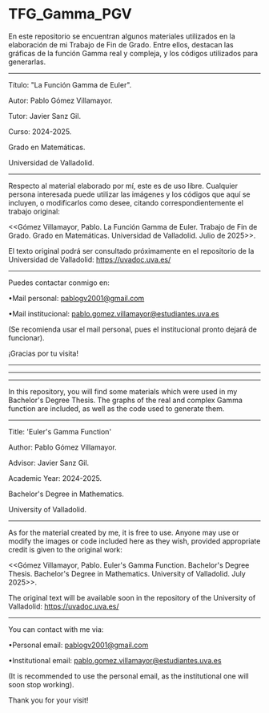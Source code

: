 # TFG_Gamma_PGV

En este repositorio se encuentran algunos materiales utilizados en la elaboración de mi Trabajo de Fin de Grado.
Entre ellos, destacan las gráficas de la función Gamma real y compleja, y los códigos utilizados para generarlas.

-----------------------------------------------------------------

Título: "La Función Gamma de Euler".

Autor: Pablo Gómez Villamayor.

Tutor: Javier Sanz Gil.

Curso: 2024-2025.


Grado en Matemáticas.

Universidad de Valladolid.

-----------------------------------------------------------------

Respecto al material elaborado por mí, este es de uso libre. Cualquier persona interesada puede utilizar las imágenes y los códigos que aquí se incluyen, o modificarlos como desee, citando correspondientemente el trabajo original:  

<<Gómez Villamayor, Pablo. La Función Gamma de Euler. Trabajo de Fin de Grado. Grado en Matemáticas. Universidad de Valladolid. Julio de 2025>>. 


El texto original podrá ser consultado próximamente en el repositorio de la Universidad de Valladolid: https://uvadoc.uva.es/

-----------------------------------------------------------------

Puedes contactar conmigo en:

•Mail personal:        pablogv2001@gmail.com

•Mail institucional:   pablo.gomez.villamayor@estudiantes.uva.es 

(Se recomienda usar el mail personal, pues el institucional pronto dejará de funcionar).


¡Gracias por tu visita!


_________________________________________________________________
_________________________________________________________________
_________________________________________________________________


In this repository, you will find some materials which were used in my Bachelor's Degree Thesis. 
The graphs of the real and complex Gamma function are included, as well as the code used to generate them.

-----------------------------------------------------------------

Title: 'Euler's Gamma Function'

Author: Pablo Gómez Villamayor.

Advisor: Javier Sanz Gil.

Academic Year: 2024-2025.


Bachelor's Degree in Mathematics.

University of Valladolid.

-----------------------------------------------------------------

As for the material created by me, it is free to use. Anyone may use or modify the images or code included here as they wish, provided appropriate credit is given to the original work: 

<<Gómez Villamayor, Pablo. Euler's Gamma Function. Bachelor's Degree Thesis. Bachelor's Degree in Mathematics. University of Valladolid. July 2025>>.


The original text will be available soon in the repository of the University of Valladolid: https://uvadoc.uva.es/

-----------------------------------------------------------------

You can contact with me via:

•Personal email:       pablogv2001@gmail.com

•Institutional email:  pablo.gomez.villamayor@estudiantes.uva.es

(It is recommended to use the personal email, as the institutional one will soon stop working).


Thank you for your visit!
